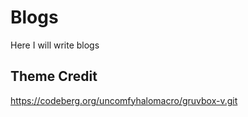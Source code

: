 # Blogs

Here I will write blogs

## Theme Credit
https://codeberg.org/uncomfyhalomacro/gruvbox-v.git
